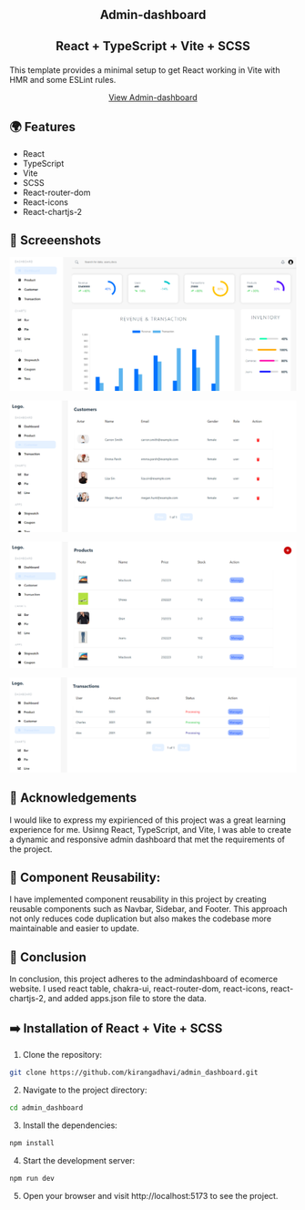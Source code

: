 ## <p align="center">Admin-dashboard</p>


## <p align="center"> React + TypeScript + Vite + SCSS</p>

This template provides a minimal setup to get React working in Vite with HMR and some ESLint rules.

<p align="center">
  <a href="https://kirangadhavi.github.io/asmin_dashboard/">View Admin-dashboard</a></p>


## 🌍 Features
- React
- TypeScript
- Vite
- SCSS
- React-router-dom
- React-icons
- React-chartjs-2

## 🚀 Screeenshots
![Screenshot](src/assets/dashboard.png)

![Screenshot](src/assets/customer.png)

![Screenshot](src/assets/product.png)

![Screenshot](src/assets/transaction.png)
## 🤝 Acknowledgements
I would like to express my expirienced of this project was a great learning experience for me. Usinng React, TypeScript, and Vite, I was able to create a dynamic and responsive admin dashboard that met the requirements of the project.



## 📝 Component Reusability:
I have implemented component reusability in this project by creating reusable components such as Navbar, Sidebar, and Footer. This approach not only reduces code duplication but also makes the codebase more maintainable and easier to update.

## 🚩 Conclusion
In conclusion, this project adheres to the admindashboard of ecomerce website. I used react table, chakra-ui, react-router-dom, react-icons, react-chartjs-2, and added apps.json file to store the data.

## ➡️ Installation of React + Vite + SCSS 
1. Clone the repository:
```bash
git clone https://github.com/kirangadhavi/admin_dashboard.git
```
2. Navigate to the project directory:
```bash
cd admin_dashboard
```
3. Install the dependencies:
```bash
npm install
```
4. Start the development server:
```bash
npm run dev
```
5. Open your browser and visit http://localhost:5173 to see the project.




